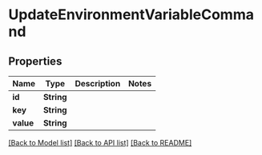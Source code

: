 # UpdateEnvironmentVariableCommand

## Properties

Name | Type | Description | Notes
------------ | ------------- | ------------- | -------------
**id** | **String** |  | 
**key** | **String** |  | 
**value** | **String** |  | 

[[Back to Model list]](../README.md#documentation-for-models) [[Back to API list]](../README.md#documentation-for-api-endpoints) [[Back to README]](../README.md)


